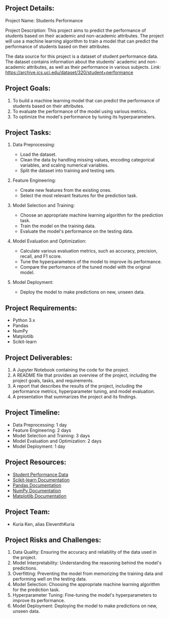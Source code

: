 ## Project Details:

Project Name: Students Performance

Project Description: This project aims to predict the performance of students based on their academic and non-academic attributes. The project will use a machine learning algorithm to train a model that can predict the performance of students based on their attributes.

The data source for this project is a dataset of student performance data. The dataset contains information about the students' academic and non-academic attributes, as well as their performance in various subjects. _Link:_ https://archive.ics.uci.edu/dataset/320/student+performance

## Project Goals:

1. To build a machine learning model that can predict the performance of students based on their attributes.
2. To evaluate the performance of the model using various metrics.
3. To optimize the model's performance by tuning its hyperparameters.

## Project Tasks:

1. Data Preprocessing:
   - Load the dataset.
   - Clean the data by handling missing values, encoding categorical variables, and scaling numerical variables.
   - Split the dataset into training and testing sets.

2. Feature Engineering:
   - Create new features from the existing ones.
   - Select the most relevant features for the prediction task.

3. Model Selection and Training:
   - Choose an appropriate machine learning algorithm for the prediction task.
   - Train the model on the training data.
   - Evaluate the model's performance on the testing data.

4. Model Evaluation and Optimization:
   - Calculate various evaluation metrics, such as accuracy, precision, recall, and F1 score.
   - Tune the hyperparameters of the model to improve its performance.
   - Compare the performance of the tuned model with the original model.

5. Model Deployment:
   - Deploy the model to make predictions on new, unseen data.

## Project Requirements:

- Python 3.x
- Pandas
- NumPy
- Matplotlib
- Scikit-learn

## Project Deliverables:

1. A Jupyter Notebook containing the code for the project.
2. A README file that provides an overview of the project, including the project goals, tasks, and requirements.
3. A report that describes the results of the project, including the performance metrics, hyperparameter tuning, and model evaluation.
4. A presentation that summarizes the project and its findings.

## Project Timeline:

- Data Preprocessing: 1 day
- Feature Engineering: 2 days
- Model Selection and Training: 3 days
- Model Evaluation and Optimization: 2 days
- Model Deployment: 1 day

## Project Resources:

- [Student Performance Data](https://archive.ics.uci.edu/ml/datasets/student+serformance)
- [Scikit-learn Documentation](https://scikit-learn.org/stable/index.html)
- [Pandas Documentation](https://pandas.pydata.org/docs/user_guide/index.html)
- [NumPy Documentation](https://numpy.org/doc/stable/index.html)
- [Matplotlib Documentation](https://matplotlib.org/stable/index.html)

## Project Team:

- Kuria Ken, alias EleventhKuria

## Project Risks and Challenges:

1. Data Quality: Ensuring the accuracy and reliability of the data used in the project.
2. Model Interpretability: Understanding the reasoning behind the model's predictions.
3. Overfitting: Preventing the model from memorizing the training data and performing well on the testing data.
4. Model Selection: Choosing the appropriate machine learning algorithm for the prediction task.
5. Hyperparameter Tuning: Fine-tuning the model's hyperparameters to improve its performance.
6. Model Deployment: Deploying the model to make predictions on new, unseen data.
    
